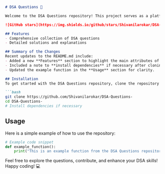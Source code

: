 ```markdown
# DSA Questions 🚀

Welcome to the DSA Questions repository! This project serves as a platform for developers and learners to practice and enhance their skills in Data Structures and Algorithms (DSA). This repository is designed to help you improve your understanding of various data structures and algorithms through a collection of questions and solutions.

![GitHub stars](https://img.shields.io/github/stars/Shivanilarokar/DSA-Questions-?style=social) ![Forks](https://img.shields.io/github/forks/Shivanilarokar/DSA-Questions-?style=social)

## Features
- Comprehensive collection of DSA questions
- Detailed solutions and explanations

## Summary of the Changes
Recent updates to the README.md include:
- Added a new **Features** section to highlight the main attributes of the repository.
- Included a note to **install dependencies** if necessary after cloning the repository.
- Updated the example function in the **Usage** section for clarity.

## Installation
To get started with the DSA Questions repository, clone the repository to your local machine:

```bash
git clone https://github.com/Shivanilarokar/DSA-Questions-
cd DSA-Questions-
# Install dependencies if necessary
```

## Usage
Here is a simple example of how to use the repository:

```python
# Example code snippet
def example_function():
    print("This is an example function from the DSA Questions repository.")
```

Feel free to explore the questions, contribute, and enhance your DSA skills! Happy coding! 💻
```